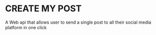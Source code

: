 # CREATE MY POST


A Web api that allows user to send a single post to all their social media platform in one click
